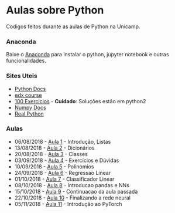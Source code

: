 # Aulas sobre Python

Codigos feitos durante as aulas de Python na Unicamp.

### Anaconda

Baixe o [Anaconda](https://www.anaconda.com/download/) para instalar o python, jupyter notebook e outras funcionalidades. 

### Sites Uteis

* [Python Docs](https://docs.python.org/3/)
* [edx course](https://courses.edx.org/courses/course-v1:UTAx+CSE1309x+2016T1/course/)
* [100 Exercicios](https://github.com/zhiwehu/Python-programming-exercises/blob/master/100%2B%20Python%20challenging%20programming%20exercises.txt) - **Cuidado**: Soluções estão em python2
* [Numpy Docs](https://docs.scipy.org/doc/numpy-1.14.0/index.html)
* [Real Python](https://realpython.com/)

### Aulas

* 06/08/2018 - [Aula 1](https://github.com/israelcamp/AulasPython/tree/master/Aula1) - Introdução, Listas
* 13/08/2018 - [Aula 2](https://github.com/israelcamp/AulasPython/tree/master/Aula2) - Dicionários
* 20/08/2018 - [Aula 3](https://github.com/israelcamp/AulasPython/tree/master/Aula3) - Classes
* 03/09/2018 - [Aula 4](https://github.com/israelcamp/AulasPython/tree/master/Aula4) - Exercícios e Dúvidas
* 10/09/2018 - [Aula 5](https://github.com/israelcamp/AulasPython/tree/master/Aula5) - Polinomios
* 24/09/2018 - [Aula 6](https://github.com/israelcamp/AulasPython/tree/master/Aula6) - Regressao Linear
* 01/10/2018 - [Aula 7](https://github.com/israelcamp/AulasPython/tree/master/Aula7) - Classificador Linear
* 08/10/2018 - [Aula 8](https://github.com/israelcamp/AulasPython/tree/master/Aula8) - Introducao pandas e NNs
* 15/10/2018 - [Aula 9](https://github.com/israelcamp/AulasPython/tree/master/Aula9) - Continuacao da aula passada
* 22/10/2018 - [Aula 10](https://github.com/israelcamp/AulasPython/tree/master/Aula10) - Finalizando a rede neural
* 05/11/2018 - [Aula 11](https://github.com/israelcamp/AulasPython/tree/master/Aula11) - Introdução ao PyTorch
